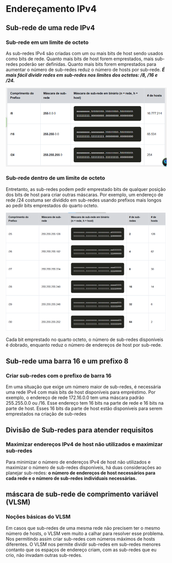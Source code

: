# Endereçamento IPv4

## Sub-rede de uma rede IPv4

### Sub-rede em um limite de octeto

As sub-redes IPv4 são criadas com um ou mais bits de host sendo usados como bits de rede.
Quanto mais bits de host forem emprestados, mais sub-redes poderão ser definidas. 
Quanto mais bits forem emprestados para aumentar o número de sub-redes reduz o número de hosts por sub-rede.
***É mais fácil dividir redes em sub-redes nos limites dos octetos: /8, /16 e /24.***

![Tabela com os prefixos e etc de Sub-redes](../imagens/tblPrefixosSubRedes.png)

### Sub-rede dentro de um limite de octeto

Entretanto, as sub-redes podem pedir emprestado bits de qualquer posição dos bits de host para criar outras máscaras.
Por exemplo, um endereço de rede /24 costuma ser dividido em sub-redes usando prefixos mais longos ao pedir 
bits emprestados do quarto octeto.

![Tabela com as mascáras de sub-redes além do octeto](../imagens/tblSubRedesAlemOcteto.png)

Cada bit emprestado no quarto octeto, o número de sub-redes disponíveis é dobrado, enquanto reduz o número 
de endereços de host por sub-rede.

## Sub-rede uma barra 16 e um prefixo 8

### Criar sub-redes com o prefixo de barra 16

Em uma situação que exige um número maior de sub-redes, é necessária uma rede IPv4 com mais bits de host 
disponíveis para empréstimo. Por exemplo, o endereço de rede 172.16.0.0 tem uma máscara padrão 255.255.0.0 ou /16. 
Esse endereço tem 16 bits na parte de rede e 16 bits na parte de host. 
Esses 16 bits da parte de host estão disponíveis para serem emprestados na criação de sub-redes

## Divisão de Sub-redes para atender requisitos

### Maximizar endereços IPv4 de host não utilizados e maximizar sub-redes

Para minimizar o número de endereços IPv4 de host não utilizados e maximizar o número de sub-redes disponíveis, há duas considerações ao planejar sub-redes:
**o número de endereços de host necessários para cada rede e o número de sub-redes individuais necessárias.**

## máscara de sub-rede de comprimento variável (VLSM)

### Noções básicas do VLSM

Em casos que sub-redes de uma mesma rede não precisem ter o mesmo número de hosts, o VLSM vem muito a calhar
para resolver esse problema. Nos permitindo assim criar sub-redes com números máximos de hosts diferentes.
O VLSM nos permite dividir sub-redes em sub-redes menores contanto que os espaços de endereço criam, com as
sub-redes que eu crio, não invadam outras sub-redes.



